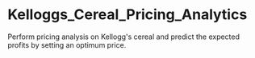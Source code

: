 # Kelloggs_Cereal_Pricing_Analytics
Perform pricing analysis on Kellogg's cereal and predict the expected profits by setting an optimum price.
